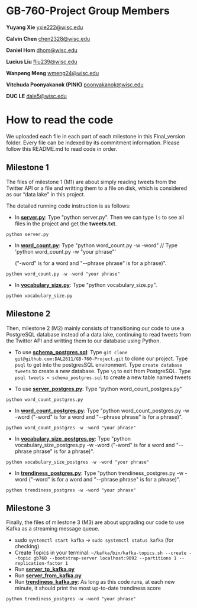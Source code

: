 # GB-760-Project Group Members
**Yuyang Xie** yxie222@wisc.edu

**Calvin Chen** chen2328@wisc.edu

**Daniel Hom** dhom@wisc.edu

**Lucius Liu** fliu239@wisc.edu

**Wanpeng Meng** wmeng24@wisc.edu

**Vitchuda Poonyakanok (PINK)** poonyakanok@wisc.edu

**DUC LE** dale5@wisc.edu


# How to read the code

We uploaded each file in each part of each milestone in this Final_version folder. Every file can be indexed by its commitment information. Please follow this README.md to read code in order.

## Milestone 1

The files of milestone 1 (M1) are about simply reading tweets from the Twitter API or a file and writting them to a file on disk, which is considered as our “data lake” in this project.

The detailed running code instruction is as follows:

  * In [**server.py**](server.py): Type "python server.py". Then we can type `ls` to see all files in the project and get the **tweets.txt**.
  
  ```
  python server.py
  ```

  * In [**word_count.py**](word_count.py): Type "python word_count.py -w -word" // Type 'python word_count.py -w "your phrase"'

    ("-word" is for a word and "--phrase phrase" is for a phrase)".
  ```
  python word_count.py -w -word "your phrase"
  ```

  * In [**vocabulary_size.py**](vocabulary_size.py): Type "python vocabulary_size.py".

  ```
  python vocabulary_size.py
  ```
  
## Milestone 2

Then, milestone 2 (M2) mainly consists of transitioning our code to use a PostgreSQL database instead of a data lake, continuing to read tweets from the Twitter API and writting them to our database using Python.

  * To use [**schema_postgres.sql**](schema_postgres.sql):
    Type `git clone git@github.com:DAL2611/GB-760-Project.git` to clone our project.
    Type `psql` to get into the postgresSQL environment.
    Type `create database tweets` to create a new database.
    Type `\q` to exit from PostgreSQL.
    Type `psql tweets < schema_postgres.sql` to create a new table named tweets
    
  * To use [**server_postgres.py**](server_postgres.py): Type "python word_count_postgres.py"
  
  ```
  python word_count_postgres.py 
  ```

  * In [**word_count_postgres.py**](word_count_postgres.py): Type "python word_count_postgres.py -w -word ("-word" is for a word and "--phrase phrase" is for a phrase)".

  ```
  python word_count_postgres -w -word "your phrase"
  ```

  * In [**vocabulary_size_postgres.py**](vocabulary_size_postgres.py): Type "python vocabulary_size_postgres.py -w -word ("-word" is for a word and "--phrase phrase" is for a phrase)".

  ```
  python vocabulary_size_postgres -w -word "your phrase"
  ```
  
  * In [**trendiness_postgres.py**](trendiness_postgres.py): Type "python trendiness_postgres.py -w -word ("-word" is for a word and "--phrase phrase" is for a phrase)".

  ```
  python trendiness_postgres -w -word "your phrase"
  ```

## Milestone 3

Finally, the files of milestone 3 (M3) are about upgrading our code to use Kafka as a streaming message queue.

  * sudo `systemctl start kafka` -> `sudo systemctl status kafka` (for checking)
  * Create Topics in your terminal: `~/kafka/bin/kafka-topics.sh --create --topic gb760 --bootstrap-server localhost:9092 --partitions 1 --replication-factor 1`
  * Run [**server_to_kafka.py**](server_to_kafka.py)
  * Run [**server_from_kafka.py**](server_from_kafka.py)
  * Run [**trendiness_kafka.py**](trendiness_kafka.py): As long as this code runs, at each new minute, it should print the most up-to-date trendiness score
  
  ```
  python trendiness_postgres -w -word "your phrase"
  ```
